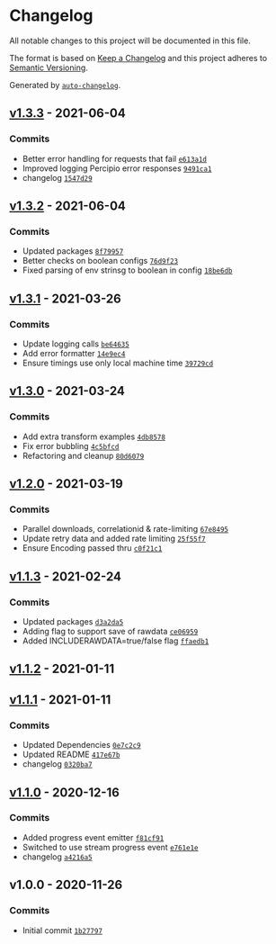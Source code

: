 # Changelog

All notable changes to this project will be documented in this file.

The format is based on [Keep a Changelog](https://keepachangelog.com/en/1.0.0/)
and this project adheres to [Semantic Versioning](https://semver.org/spec/v2.0.0.html).

Generated by [`auto-changelog`](https://github.com/CookPete/auto-changelog).

## [v1.3.3](https://github.com/martinholden-skillsoft/node-percipio-metadatadownload/compare/v1.3.2...v1.3.3) - 2021-06-04

### Commits

- Better error handling for requests that fail [`e613a1d`](https://github.com/martinholden-skillsoft/node-percipio-metadatadownload/commit/e613a1d3714cd6970568b9dc140d6448c9a838ea)
- Improved logging Percipio error responses [`9491ca1`](https://github.com/martinholden-skillsoft/node-percipio-metadatadownload/commit/9491ca1be9d04b2122211034bb8754d86f70917c)
- changelog [`1547d29`](https://github.com/martinholden-skillsoft/node-percipio-metadatadownload/commit/1547d2972ce0d886a5c9dbda86041d42d12230e1)

## [v1.3.2](https://github.com/martinholden-skillsoft/node-percipio-metadatadownload/compare/v1.3.1...v1.3.2) - 2021-06-04

### Commits

- Updated packages [`8f79957`](https://github.com/martinholden-skillsoft/node-percipio-metadatadownload/commit/8f799572681d41c8f695e2654f11af4789de541d)
- Better checks on boolean configs [`76d9f23`](https://github.com/martinholden-skillsoft/node-percipio-metadatadownload/commit/76d9f232ca2527a6bcb31d42425e024c5f51ade8)
- Fixed parsing of env strinsg to boolean in config [`18be6db`](https://github.com/martinholden-skillsoft/node-percipio-metadatadownload/commit/18be6db555cb71258d221dc599381e7727f1d7ac)

## [v1.3.1](https://github.com/martinholden-skillsoft/node-percipio-metadatadownload/compare/v1.3.0...v1.3.1) - 2021-03-26

### Commits

- Update logging calls [`be64635`](https://github.com/martinholden-skillsoft/node-percipio-metadatadownload/commit/be6463546ab41890164aeabf7b6c4217493cb5f0)
- Add error formatter [`14e9ec4`](https://github.com/martinholden-skillsoft/node-percipio-metadatadownload/commit/14e9ec4216577070eaf692cfdf75071610767778)
- Ensure timings use only local machine time [`39729cd`](https://github.com/martinholden-skillsoft/node-percipio-metadatadownload/commit/39729cd9647f37caae77568b1ba856426418aeda)

## [v1.3.0](https://github.com/martinholden-skillsoft/node-percipio-metadatadownload/compare/v1.2.0...v1.3.0) - 2021-03-24

### Commits

- Add extra transform examples [`4db8578`](https://github.com/martinholden-skillsoft/node-percipio-metadatadownload/commit/4db85787983f118f8186c36ec31f27b605191c58)
- Fix error bubbling [`4c5bfcd`](https://github.com/martinholden-skillsoft/node-percipio-metadatadownload/commit/4c5bfcd1082fb6871cfeb90869c81038037a2282)
- Refactoring and cleanup [`80d6079`](https://github.com/martinholden-skillsoft/node-percipio-metadatadownload/commit/80d6079d1683181dcf295a2c5962194414f5c0ee)

## [v1.2.0](https://github.com/martinholden-skillsoft/node-percipio-metadatadownload/compare/v1.1.3...v1.2.0) - 2021-03-19

### Commits

- Parallel downloads, correlationid & rate-limiting [`67e8495`](https://github.com/martinholden-skillsoft/node-percipio-metadatadownload/commit/67e849586748dd55c8fc3d6afbc108ff0d974463)
- Update retry data and added rate limiting [`25f55f7`](https://github.com/martinholden-skillsoft/node-percipio-metadatadownload/commit/25f55f753772b6e99d3963f008e45e13ad398a5b)
- Ensure Encoding passed thru [`c0f21c1`](https://github.com/martinholden-skillsoft/node-percipio-metadatadownload/commit/c0f21c10ed722ddfb7c5f9e7320c9c82d9c91d6f)

## [v1.1.3](https://github.com/martinholden-skillsoft/node-percipio-metadatadownload/compare/v1.1.2...v1.1.3) - 2021-02-24

### Commits

- Updated packages [`d3a2da5`](https://github.com/martinholden-skillsoft/node-percipio-metadatadownload/commit/d3a2da5f20b3f9a80f99eee5a10e842222362e84)
- Adding flag to support save of rawdata [`ce06959`](https://github.com/martinholden-skillsoft/node-percipio-metadatadownload/commit/ce069591def889e6f1c82f1f3b32d2a18ed79485)
- Added INCLUDERAWDATA=true/false flag [`ffaedb1`](https://github.com/martinholden-skillsoft/node-percipio-metadatadownload/commit/ffaedb17097113fe2d232224f359270b39717b5f)

## [v1.1.2](https://github.com/martinholden-skillsoft/node-percipio-metadatadownload/compare/v1.1.1...v1.1.2) - 2021-01-11

## [v1.1.1](https://github.com/martinholden-skillsoft/node-percipio-metadatadownload/compare/v1.1.0...v1.1.1) - 2021-01-11

### Commits

- Updated Dependencies [`0e7c2c9`](https://github.com/martinholden-skillsoft/node-percipio-metadatadownload/commit/0e7c2c990bca76f4e9ad88f74a8d7d23b0368da5)
- Updated README [`417e67b`](https://github.com/martinholden-skillsoft/node-percipio-metadatadownload/commit/417e67b3bbdb848ed3335653cade0a5fc6c9dad1)
- changelog [`0320ba7`](https://github.com/martinholden-skillsoft/node-percipio-metadatadownload/commit/0320ba7f004d484ed969298fe68358218b51798a)

## [v1.1.0](https://github.com/martinholden-skillsoft/node-percipio-metadatadownload/compare/v1.0.0...v1.1.0) - 2020-12-16

### Commits

- Added progress event emitter [`f81cf91`](https://github.com/martinholden-skillsoft/node-percipio-metadatadownload/commit/f81cf91b8352d6e1b402fc9faa659936a679121f)
- Switched to use stream progress event [`e761e1e`](https://github.com/martinholden-skillsoft/node-percipio-metadatadownload/commit/e761e1e7477a0764d855b46bbe4fbeb32c661b21)
- changelog [`a4216a5`](https://github.com/martinholden-skillsoft/node-percipio-metadatadownload/commit/a4216a5b94ab3851ae591ce7e596cddf7fa5cf51)

## v1.0.0 - 2020-11-26

### Commits

- Initial commit [`1b27797`](https://github.com/martinholden-skillsoft/node-percipio-metadatadownload/commit/1b277972e4a09c9f23961d466a1b3994f6cdca36)
